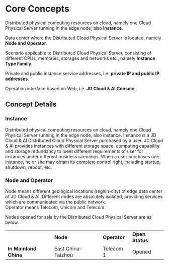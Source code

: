 # Core Concepts

Distributed physical computing resources on cloud, namely one Cloud Physical Server running in the edge node, also **Instance**.

Data center where the Distributed Cloud Physical Server is located, namely **Node and Operator**.

Scenario applicable to Distributed Cloud Physical Server, consisting of different CPUs, memories, storages and networks etc., namely **Instance Type Family**.

Private and public instance service addresses, i.e. **private IP and public IP addresses**.

Operation interface based on Web, i.e. **JD Cloud & AI Console**.

## Concept Details

### Instance
Distributed physical computing resources on cloud, namely one Cloud Physical Server running in the edge node, also instance. Instance is a JD Cloud & AI Distributed Cloud Physical Server purchased by a user. JD Cloud & AI provides instances with different storage space, computing capability and storage redundancy to meet different requirements of user for instances under different business scenarios. When a user purchases one instance, he or she may obtain its complete control right, including startup, shutdown, reboot, etc.

### Node and Operator
Node means different geological locations (region-city) of edge data center of JD Cloud & AI. Different nodes are absolutely isolated, providing services which are communicated via the public network.<br/>
Operator means Telecom, Unicom and Telecom.

Nodes opened for sale by the Distributed Cloud Physical Server are as below.

<table>
    <tr>
        <td >&nbsp;</td> 
        <td ><B>Node</B></td> 
		<td ><B>Operator</B></td>
		<td ><B>Open Status</B></td>		
    </tr>
    <tr>   
        <td rowspan="4"><B>In Mainland China</B></td>
		<td >East China-Taizhou</td>
		<td >Telecom 1</td>
		<td >Opened</td>
    </tr>
</table>
